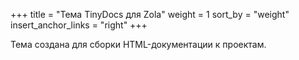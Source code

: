 +++
title = "Тема TinyDocs для Zola"
weight = 1
sort_by = "weight"
insert_anchor_links = "right"
+++

Тема создана для сборки HTML-документации к проектам.